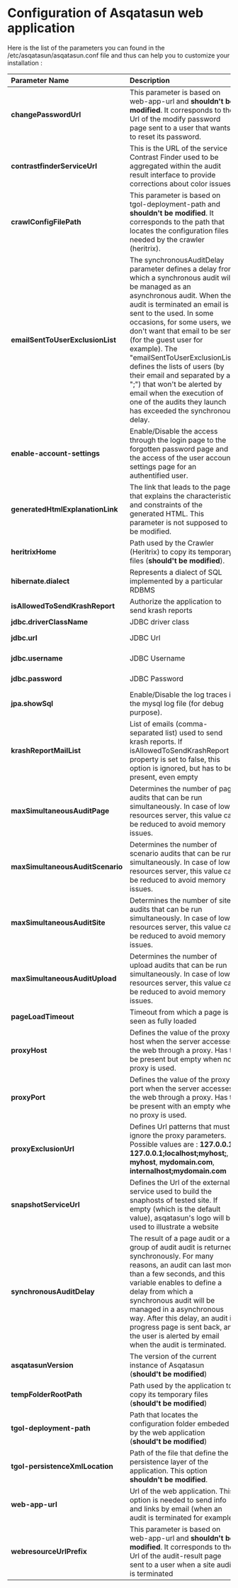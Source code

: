 # Configuration of Asqatasun web application

Here is the list of the parameters you can found in the /etc/asqatasun/asqatasun.conf file and thus can help you to customize your installation : 

|        Parameter Name          |  Description   |         Default value         |
| :----------------------------- | :------------- | :---------------------------- |
|**changePasswordUrl**           | This parameter is based on web-app-url and **shouldn't be modified**. It corresponds to the Url of the modify password page sent to a user that wants to reset its password. | ${web-app-url}/home/contract/audit-result.html |
|**contrastfinderServiceUrl**    | This is the URL of the service Contrast Finder used to be aggregated within the audit result interface to provide corrections about color issues | http://contrast-finder.tanaguru.com |
|**crawlConfigFilePath**    | This parameter is based on tgol-deployment-path and **shouldn't be modified**. It corresponds to the path that locates the configuration files needed by the crawler (heritrix). | ${tgol-deployment-path}/crawler/ |
|**emailSentToUserExclusionList**| The synchronousAuditDelay parameter defines a delay from which a synchronous audit will be managed as an asynchronous audit. When the audit is terminated an email is sent to the used. In some occasions, for some users, we don't want that email to be sent (for the guest user for example). The "emailSentToUserExclusionList" defines the lists of users (by their email and separated by a ";") that won't be alerted by email when the execution of one of the audits they launch has exceeded the synchronous delay. | *Empty*|
|**enable-account-settings**     | Enable/Disable the access through the login page to the forgotten password page and the access of the user account settings page for an authentified user. | false |
|**generatedHtmlExplanationLink**| The link that leads to the page that explains the characteristics and constraints of the generated HTML. This parameter is not supposed to be modified. | http://www.tanaguru.org/en/content/generated-html-characteristics  |
|**heritrixHome**                | Path used by the Crawler (Heritrix) to copy its temporary files (**should't be modified**). | /var/tmp/asqatasun |
|**hibernate.dialect**           | Represents a dialect of SQL implemented by a particular RDBMS |  |
|**isAllowedToSendKrashReport**  | Authorize the application to send krash reports | |
|**jdbc.driverClassName**        | JDBC driver class | com.mysql.jdbc.Driver |
|**jdbc.url**                    | JDBC Url | Depends on the value of the "**--mysql-tg-db**" installation script option |
|**jdbc.username**               | JDBC Username | Depends on the value of the "**--mysql-tg-user**" installation script option |
|**jdbc.password**               | JDBC Password | Depends on the value of the "**--mysql-tg-passwd**" installation script option |
|**jpa.showSql**                 | Enable/Disable the log traces in the mysql log file (for debug purpose). | false |
|**krashReportMailList**         | List of emails (comma-separated list) used to send krash reports. If isAllowedToSendKrashReport property is set to false, this option is ignored, but has to be present, even empty | support@asqatasun.org |
|**maxSimultaneousAuditPage**    | Determines the number of page audits that can be run simultaneously. In case of low resources server, this value can be reduced to avoid memory issues. | 10 |
|**maxSimultaneousAuditScenario**| Determines the number of scenario audits that can be run simultaneously. In case of low resources server, this value can be reduced to avoid memory issues. | 2 |
|**maxSimultaneousAuditSite**    | Determines the number of site audits that can be run simultaneously. In case of low resources server, this value can be reduced to avoid memory issues. | 2 |
|**maxSimultaneousAuditUpload**  | Determines the number of upload audits that can be run simultaneously. In case of low resources server, this value can be reduced to avoid memory issues. | 2 |
|**pageLoadTimeout**             | Timeout from which a page is seen as fully loaded | 20 (in seconds) |
|**proxyHost**                   | Defines the value of the proxy host when the server accesses the web through a proxy. Has to be present but empty when no proxy is used. | *Empty* |
|**proxyPort**                   | Defines the value of the proxy port when the server accesses the web through a proxy. Has to be present with an empty when no proxy is used. | *Empty* |
|**proxyExclusionUrl**           | Defines Url patterns that must ignore the proxy parameters. Possible values are : **127.0.0.1**, **127.0.0.1;localhost;myhost;**, **myhost**, **mydomain.com**, **internalhost;mydomain.com** | *Empty* |
|**snapshotServiceUrl**          | Defines the Url of the external service used to build the snaphosts of tested site. If empty (which is the default value), asqatasun's logo will be used to illustrate a website | *Empty* |
|**synchronousAuditDelay**       | The result of a page audit or a group of audit audit is returned synchronously. For many reasons, an audit can last more than a few seconds, and this variable enables to define a delay from which a synchronous audit will be managed in a asynchronous way. After this delay, an audit in progress page is sent back, and the user is alerted by email when the audit is terminated. | 25000 (in ms) |
|**asqatasunVersion**             | The version of the current instance of Asqatasun (**should't be modified**) | depends on the version |
|**tempFolderRootPath**          | Path used by the application to copy its temporary files (**should't be modified**) | /var/tmp/asqatasun |
|**tgol-deployment-path**        | Path that locates the configuration folder embeded by the web application (**should't be modified**) | No default value,  on the value of the "**--tanaguru-url**" and "**tomcat-webapps**" installation script options |
|**tgol-persistenceXmlLocation** | Path of the file that define the persistence layer of the application. This option **shouldn't be modified**. | classpath:/conf/persistence.xml. |
|**web-app-url**                 | Url of the web application. This option is needed to send info and links by email (when an audit is terminated for example) | Depends on the value of the "**--tanaguru-url**" installation script option |
|**webresourceUrlPrefix**        | This parameter is based on web-app-url and **shouldn't be modified**. It corresponds to the Url of the audit-result page sent to a user when a site audit is terminated | ${web-app-url}/home/contract/audit-result.html |



